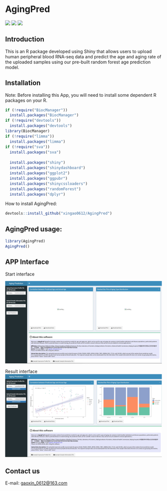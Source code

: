 # AgingPred
![](https://img.shields.io/badge/source%20code-support-blue) ![](https://img.shields.io/badge/R-package-green) ![](https://img.shields.io/badge/Version-0.1.1-yellowgreen)<br>
## Introduction
This is an R package developed using Shiny that allows users to upload human peripheral blood RNA-seq data and predict the age and aging rate of the uploaded samples using our pre-built random forest age prediction model.<br>

## Installation
Note: Before installing this App, you will need to install some dependent R packages on your R.
```R
if (!require("BiocManager"))
  install.packages("BiocManager")
if (!require("devtools"))
  install.packages("devtools")
library(BiocManager)
if (!require("limma"))
  install.packages("limma")
if (!require("sva"))
  install.packages("sva")
  
  install.packages("shiny")
  install.packages("shinydashboard")
  install.packages("ggplot2")
  install.packages("ggpubr")
  install.packages("shinycssloaders")
  install.packages("randomForest")
  install.packages("dplyr")

```
How to install AgingPred:
```R
devtools::install_github("xingao0612/AgingPred")
```

## AgingPred usage:<br>
```R
library(AgingPred)
AgingPred()
```
## APP Interface

Start interface

![](https://github.com/xingao0612/AgingPred/blob/master/inst/www/interface.jpg)

Result interface
![](https://github.com/xingao0612/AgingPred/blob/master/inst/www/interface2.jpg)  

## Contact us
E-mail: gaoxin_0612@163.com

